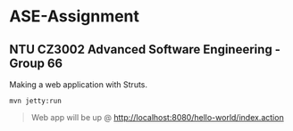 # ASE-Assignment
## NTU CZ3002 Advanced Software Engineering - Group 66
Making a web application with Struts.

`mvn jetty:run`

> Web app will be up @ [http://localhost:8080/hello-world/index.action](http://localhost:8080/helloworld/index.action)
